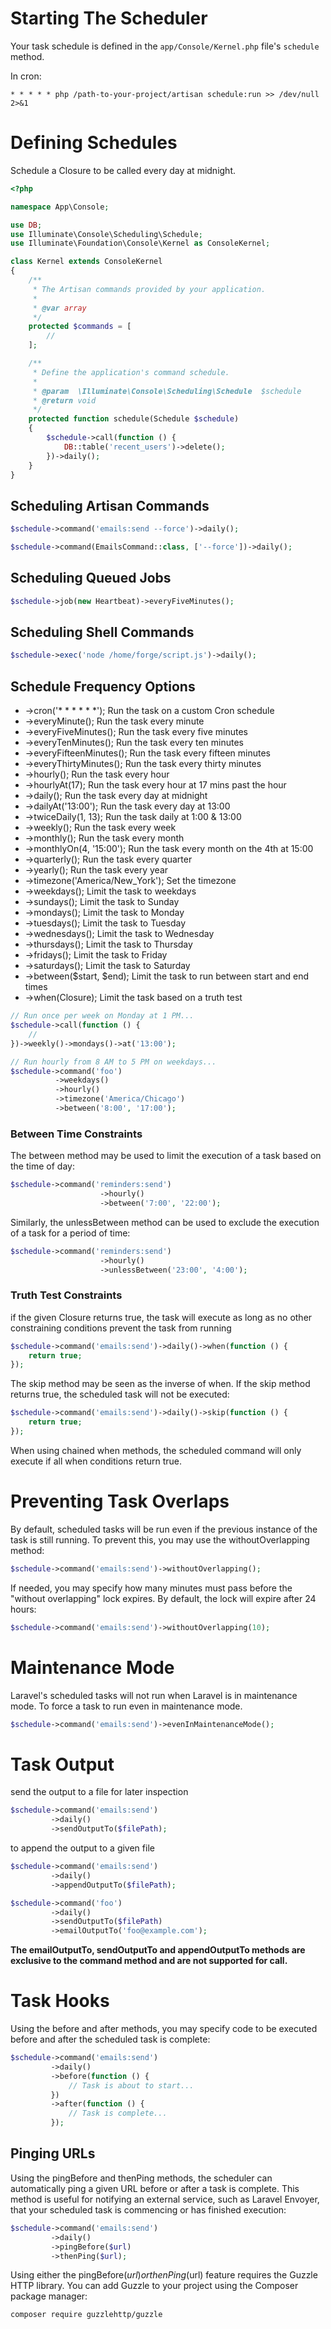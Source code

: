 # Starting The Scheduler

Your task schedule is defined in the `app/Console/Kernel.php` file's `schedule` method.

In cron:

`* * * * * php /path-to-your-project/artisan schedule:run >> /dev/null 2>&1`

# Defining Schedules

Schedule a Closure to be called every day at midnight.

```php
<?php

namespace App\Console;

use DB;
use Illuminate\Console\Scheduling\Schedule;
use Illuminate\Foundation\Console\Kernel as ConsoleKernel;

class Kernel extends ConsoleKernel
{
    /**
     * The Artisan commands provided by your application.
     *
     * @var array
     */
    protected $commands = [
        //
    ];

    /**
     * Define the application's command schedule.
     *
     * @param  \Illuminate\Console\Scheduling\Schedule  $schedule
     * @return void
     */
    protected function schedule(Schedule $schedule)
    {
        $schedule->call(function () {
            DB::table('recent_users')->delete();
        })->daily();
    }
}
```

## Scheduling Artisan Commands

```php
$schedule->command('emails:send --force')->daily();

$schedule->command(EmailsCommand::class, ['--force'])->daily();
```

## Scheduling Queued Jobs

```php
$schedule->job(new Heartbeat)->everyFiveMinutes();
```

## Scheduling Shell Commands

```php
$schedule->exec('node /home/forge/script.js')->daily();
```

## Schedule Frequency Options

* ->cron('* * * * * *');	Run the task on a custom Cron schedule
* ->everyMinute();	Run the task every minute
* ->everyFiveMinutes();	Run the task every five minutes
* ->everyTenMinutes();	Run the task every ten minutes
* ->everyFifteenMinutes();	Run the task every fifteen minutes
* ->everyThirtyMinutes();	Run the task every thirty minutes
* ->hourly();	Run the task every hour
* ->hourlyAt(17);	Run the task every hour at 17 mins past the hour
* ->daily();	Run the task every day at midnight
* ->dailyAt('13:00');	Run the task every day at 13:00
* ->twiceDaily(1, 13);	Run the task daily at 1:00 & 13:00
* ->weekly();	Run the task every week
* ->monthly();	Run the task every month
* ->monthlyOn(4, '15:00');	Run the task every month on the 4th at 15:00
* ->quarterly();	Run the task every quarter
* ->yearly();	Run the task every year
* ->timezone('America/New_York');	Set the timezone
* ->weekdays();	Limit the task to weekdays
* ->sundays();	Limit the task to Sunday
* ->mondays();	Limit the task to Monday
* ->tuesdays();	Limit the task to Tuesday
* ->wednesdays();	Limit the task to Wednesday
* ->thursdays();	Limit the task to Thursday
* ->fridays();	Limit the task to Friday
* ->saturdays();	Limit the task to Saturday
* ->between($start, $end);	Limit the task to run between start and end times
* ->when(Closure);	Limit the task based on a truth test

```php
// Run once per week on Monday at 1 PM...
$schedule->call(function () {
    //
})->weekly()->mondays()->at('13:00');

// Run hourly from 8 AM to 5 PM on weekdays...
$schedule->command('foo')
          ->weekdays()
          ->hourly()
          ->timezone('America/Chicago')
          ->between('8:00', '17:00');
```

### Between Time Constraints

The between method may be used to limit the execution of a task based on the time of day:

```php
$schedule->command('reminders:send')
                    ->hourly()
                    ->between('7:00', '22:00');
```

Similarly, the unlessBetween method can be used to exclude the execution of a task for a period of time:

```php
$schedule->command('reminders:send')
                    ->hourly()
                    ->unlessBetween('23:00', '4:00');
```

### Truth Test Constraints

if the given Closure returns true, the task will execute as long as no other constraining conditions prevent the task from running

```php
$schedule->command('emails:send')->daily()->when(function () {
    return true;
});
```

The skip method may be seen as the inverse of when. If the skip method returns true, the scheduled task will not be executed:

```php
$schedule->command('emails:send')->daily()->skip(function () {
    return true;
});
```

When using chained when methods, the scheduled command will only execute if all when conditions return true.

# Preventing Task Overlaps

By default, scheduled tasks will be run even if the previous instance of the task is still running. To prevent this, you may use the withoutOverlapping method:

```php
$schedule->command('emails:send')->withoutOverlapping();
```

If needed, you may specify how many minutes must pass before the "without overlapping" lock expires. By default, the lock will expire after 24 hours:

```php
$schedule->command('emails:send')->withoutOverlapping(10);
```

# Maintenance Mode

Laravel's scheduled tasks will not run when Laravel is in maintenance mode.
To force a task to run even in maintenance mode.

```php
$schedule->command('emails:send')->evenInMaintenanceMode();
```

# Task Output

send the output to a file for later inspection

```php
$schedule->command('emails:send')
         ->daily()
         ->sendOutputTo($filePath);
```

to append the output to a given file

```php
$schedule->command('emails:send')
         ->daily()
         ->appendOutputTo($filePath);
```

```php
$schedule->command('foo')
         ->daily()
         ->sendOutputTo($filePath)
         ->emailOutputTo('foo@example.com');
```

**The emailOutputTo, sendOutputTo and appendOutputTo methods are exclusive to the  command method and are not supported for call.**

# Task Hooks

Using the before and after methods, you may specify code to be executed before and after the scheduled task is complete:

```php
$schedule->command('emails:send')
         ->daily()
         ->before(function () {
             // Task is about to start...
         })
         ->after(function () {
             // Task is complete...
         });
```

## Pinging URLs

Using the pingBefore and thenPing methods, the scheduler can automatically ping a given URL before or after a task is complete. This method is useful for notifying an external service, such as Laravel Envoyer, that your scheduled task is commencing or has finished execution:

```php
$schedule->command('emails:send')
         ->daily()
         ->pingBefore($url)
         ->thenPing($url);
```

Using either the pingBefore($url) or thenPing($url) feature requires the Guzzle HTTP library. You can add Guzzle to your project using the Composer package manager:

`composer require guzzlehttp/guzzle`